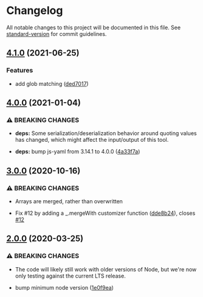 # Changelog

All notable changes to this project will be documented in this file. See [standard-version](https://github.com/conventional-changelog/standard-version) for commit guidelines.

## [4.1.0](https://github.com/alexlafroscia/yaml-merge/compare/v4.0.0...v4.1.0) (2021-06-25)


### Features

* add glob matching ([ded7017](https://github.com/alexlafroscia/yaml-merge/commit/ded7017b74dcb65f1d59fb6a621a639cd3ecc624))

## [4.0.0](https://github.com/alexlafroscia/yaml-merge/compare/v3.0.0...v4.0.0) (2021-01-04)


### ⚠ BREAKING CHANGES

* **deps:** Some serialization/deserialization behavior around quoting values has changed, which might affect the input/output of this tool.

* **deps:** bump js-yaml from 3.14.1 to 4.0.0 ([4a33f7a](https://github.com/alexlafroscia/yaml-merge/commit/4a33f7aeeb4f947978c33e175a1bfd9dd6e2f3aa))

## [3.0.0](https://github.com/alexlafroscia/yaml-merge/compare/v2.0.0...v3.0.0) (2020-10-16)


### ⚠ BREAKING CHANGES

* Arrays are merged, rather than overwritten

* Fix #12 by adding a _.mergeWith customizer function ([dde8b24](https://github.com/alexlafroscia/yaml-merge/commit/dde8b24ddeaf2ef5629185ede7fcd0d2530c56c6)), closes [#12](https://github.com/alexlafroscia/yaml-merge/issues/12)

## [2.0.0](https://github.com/alexlafroscia/yaml-merge/compare/v1.0.4...v2.0.0) (2020-03-25)


### ⚠ BREAKING CHANGES

* The code will likely still work with older versions of
Node, but we're now only testing against the current LTS release.

* bump minimum node version ([1e0f9ea](https://github.com/alexlafroscia/yaml-merge/commit/1e0f9eaacb814ebf8ca5edf861e1bca506fc74e9))
